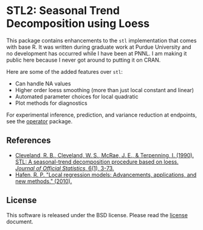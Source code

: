 # STL2: Seasonal Trend Decomposition using Loess

This package contains enhancements to the `stl` implementation that comes with base R.  It was written during graduate work at Purdue University and no development has occurred while I have been at PNNL.  I am making it public here because I never got around to putting it on CRAN.

Here are some of the added features over `stl`:

- Can handle NA values
- Higher order loess smoothing (more than just local constant and linear)
- Automated parameter choices for local quadratic
- Plot methods for diagnostics

For experimental inference, prediction, and variance reduction at endpoints, see the [operator](http://github.com/hafen/operator) package.

## References

- [Cleveland, R. B., Cleveland, W. S., McRae, J. E., & Terpenning, I. (1990). STL: A seasonal-trend decomposition procedure based on loess. *Journal of Official Statistics*, 6(1), 3-73.](http://cs.wellesley.edu/~cs315/Papers/stl%20statistical%20model.pdf)
- [Hafen, R. P. "Local regression models: Advancements, applications, and new methods." (2010).](http://search.proquest.com/docview/749923640)

## License

This software is released under the BSD license.  Please read the [license](https://github.com/hafen/stl2/blob/master/LICENSE.md) document.

